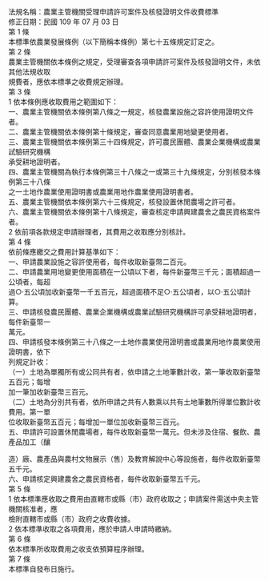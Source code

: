 法規名稱：農業主管機關受理申請許可案件及核發證明文件收費標準  
修正日期：民國 109 年 07 月 03 日  
第 1 條  
本標準依農業發展條例（以下簡稱本條例）第七十五條規定訂定之。  
第 2 條  
農業主管機關依本條例之規定，受理審查各項申請許可案件及核發證明文件，未依其他法規收取  
規費者，應依本標準之收費規定辦理。  
第 3 條  
1 依本條例應收取費用之範圍如下：  
一、農業主管機關依本條例第八條之一規定，核發農業設施之容許使用證明文件者。  
二、農業主管機關依本條例第十條規定，審查同意農業用地變更使用者。  
三、農業主管機關依本條例第三十四條規定，許可農民團體、農業企業機構或農業試驗研究機構  
承受耕地證明者。  
四、農業主管機關為執行本條例第三十八條之一或第三十九條規定，分別核發本條例第三十八條  
之一土地作農業使用證明書或農業用地作農業使用證明書者。  
五、農業主管機關依本條例第六十三條規定，核發設置休閒農場之許可者。  
六、農業主管機關依本條例第十八條規定，審查核定申請興建農舍之農民資格案件者。  
2 依前項各款規定申請辦理者，其費用之收取應分別核計。  
第 4 條  
依前條應繳交之費用計算基準如下：  
一、申請農業設施之容許使用者，每件收取新臺幣二百元。  
二、申請農業用地變更使用面積在一公頃以下者，每件新臺幣三千元；面積超過一公頃者，每超  
過○‧五公頃加收新臺幣一千五百元，超過面積不足○‧五公頃者，以○‧五公頃計算。  
三、申請核發農民團體、農業企業機構或農業試驗研究機構許可承受耕地證明者，每件新臺幣一  
萬元。  
四、申請核發本條例第三十八條之一土地作農業使用證明書或農業用地作農業使用證明書，依下  
列規定計收：  
（一）土地為單獨所有或公同共有者，依申請之土地筆數計收，第一筆收取新臺幣五百元；每增  
加一筆加收新臺幣三百元。  
（二）土地為分別共有者，依所申請之共有人數乘以共有土地筆數所得單位數計收費用。第一單  
位收取新臺幣五百元；每增加一單位加收新臺幣三百元。  
五、申請許可設置休閒農場者，每件收取新臺幣一萬元。但未涉及住宿、餐飲、農產品加工（釀  


造）廠、農產品與農村文物展示（售）及教育解說中心等設施者，每件收取新臺幣五千元。  
六、申請核定興建農舍之農民資格者，每件收取新臺幣五千元。  
第 5 條  
1 依本標準應收取之費用由直轄市或縣（市）政府收取之；申請案件需送中央主管機關核准者，應  
檢附直轄市或縣（市）政府之收費收據。  
2 依本標準收取之各項費用，應於申請人申請時繳納。  
第 6 條  
依本標準所收取費用之收支依預算程序辦理。  
第 7 條  
本標準自發布日施行。  


